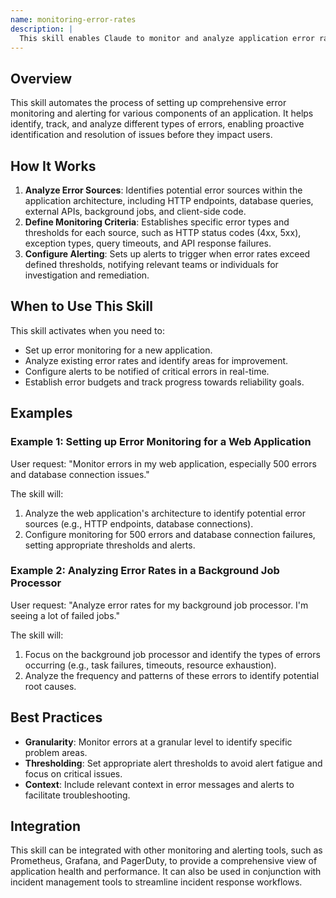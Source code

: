 ```yaml
---
name: monitoring-error-rates
description: |
  This skill enables Claude to monitor and analyze application error rates to improve reliability. It is used when the user needs to track and understand errors occurring in their application, including HTTP errors, application exceptions, database errors, external API errors, background job errors, and client-side errors. Use this skill when the user asks to "monitor errors", "analyze error rates", "track application errors", or requests help with "error monitoring". It sets up comprehensive error tracking and alerting based on defined thresholds.
---
```


## Overview

This skill automates the process of setting up comprehensive error monitoring and alerting for various components of an application. It helps identify, track, and analyze different types of errors, enabling proactive identification and resolution of issues before they impact users.

## How It Works

1. **Analyze Error Sources**: Identifies potential error sources within the application architecture, including HTTP endpoints, database queries, external APIs, background jobs, and client-side code.
2. **Define Monitoring Criteria**: Establishes specific error types and thresholds for each source, such as HTTP status codes (4xx, 5xx), exception types, query timeouts, and API response failures.
3. **Configure Alerting**: Sets up alerts to trigger when error rates exceed defined thresholds, notifying relevant teams or individuals for investigation and remediation.

## When to Use This Skill

This skill activates when you need to:
- Set up error monitoring for a new application.
- Analyze existing error rates and identify areas for improvement.
- Configure alerts to be notified of critical errors in real-time.
- Establish error budgets and track progress towards reliability goals.

## Examples

### Example 1: Setting up Error Monitoring for a Web Application

User request: "Monitor errors in my web application, especially 500 errors and database connection issues."

The skill will:
1. Analyze the web application's architecture to identify potential error sources (e.g., HTTP endpoints, database connections).
2. Configure monitoring for 500 errors and database connection failures, setting appropriate thresholds and alerts.

### Example 2: Analyzing Error Rates in a Background Job Processor

User request: "Analyze error rates for my background job processor. I'm seeing a lot of failed jobs."

The skill will:
1. Focus on the background job processor and identify the types of errors occurring (e.g., task failures, timeouts, resource exhaustion).
2. Analyze the frequency and patterns of these errors to identify potential root causes.

## Best Practices

- **Granularity**: Monitor errors at a granular level to identify specific problem areas.
- **Thresholding**: Set appropriate alert thresholds to avoid alert fatigue and focus on critical issues.
- **Context**: Include relevant context in error messages and alerts to facilitate troubleshooting.

## Integration

This skill can be integrated with other monitoring and alerting tools, such as Prometheus, Grafana, and PagerDuty, to provide a comprehensive view of application health and performance. It can also be used in conjunction with incident management tools to streamline incident response workflows.